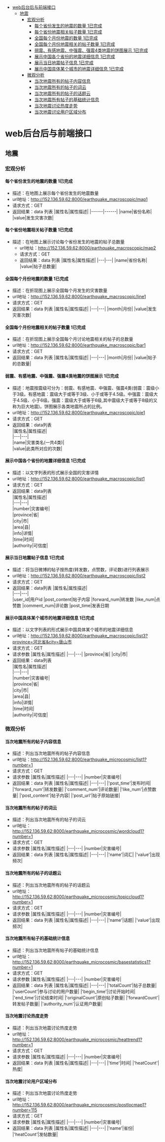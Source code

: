 <!-- TOC -->

- [web后台后与前端接口](#web后台后与前端接口)
    - [地震](#地震)
        - [宏观分析](#宏观分析)
            - [每个省份发生的地震的数量 1已完成](#每个省份发生的地震的数量-1已完成)
            - [每个省份地震相关帖子数量 1已完成](#每个省份地震相关帖子数量-1已完成)
            - [全国每个月份地震的数量 1已完成](#全国每个月份地震的数量-1已完成)
            - [全国每个月份地震相关的帖子数量 1已完成](#全国每个月份地震相关的帖子数量-1已完成)
            - [弱震、有感地震、中强震、强震4类地震的饼图展示 1已完成](#弱震有感地震中强震强震4类地震的饼图展示-1已完成)
            - [展示中国各个省份的地震详细信息 1已完成](#展示中国各个省份的地震详细信息-1已完成)
            - [展示当日地震帖子信息 1已完成](#展示当日地震帖子信息-1已完成)
            - [展示中国具体某个城市的地震详细信息 1已完成](#展示中国具体某个城市的地震详细信息-1已完成)
        - [微观分析](#微观分析)
            - [当次地震所有的帖子内容信息](#当次地震所有的帖子内容信息)
            - [当次地震所有的帖子的词云](#当次地震所有的帖子的词云)
            - [当次地震所有的帖子的话题云](#当次地震所有的帖子的话题云)
            - [当次地震所有帖子的基础统计信息](#当次地震所有帖子的基础统计信息)
            - [当次地震讨论热度走势](#当次地震讨论热度走势)
            - [当次地震讨论用户区域分布](#当次地震讨论用户区域分布)

<!-- /TOC -->
# web后台后与前端接口
## 地震
### 宏观分析
#### 每个省份发生的地震的数量 1已完成
   - 描述：在地图上展示每个省份发生的地震数量
   - url地址：http://152.136.59.62:8000/earthquake_macroscopic/map1
   - 请求方式：GET
   - 返回结果：data 列表
        |属性名|属性描述|
        |------|------|
        |name|省份名称|
        |value|发生灾害次数|
#### 每个省份地震相关帖子数量 1已完成
 - 描述：在地图上展示讨论每个省份发生的地震的帖子总数量
   - url地址：http://152.136.59.62:8000/earthquake_macroscopic/map2
   - 请求方式：GET
   - 返回结果：data 列表
        |属性名|属性描述|
        |---|---|
        |name|省份名称|
        |value|帖子总数量|
#### 全国每个月份地震的数量 1已完成
   - 描述：在折现图上展示全国每个月发生的灾害数量
   - url地址：http://152.136.59.62:8000/earthquake_macroscopic/line1
   - 请求方式：GET
   - 返回结果：data 列表
        |属性名|属性描述|
        |---|---|
        |month|月份|
        |value|发生灾害次数|
#### 全国每个月份地震相关的帖子数量 1已完成
- 描述：在折现图上展示全国每个月讨论地震相关的帖子的总数量
- url地址：http://152.136.59.62:8000/earthquake_macroscopic/bar1
- 请求方式：GET
- 返回结果：data 列表
    |属性名|属性描述|
    |---|---|
    |month|月份|
    |value|帖子的总数量|
#### 弱震、有感地震、中强震、强震4类地震的饼图展示 1已完成
   - 描述：地震按震级可分为：弱震、有感地震、中强震、强震4类(弱震：震级小于3级。有感地震：震级大于或等于3级、小于或等于4.5级。中强震：震级大于4.5级、小于6级。强震：震级大于或等于6级,其中震级大于或等于8级的又称为巨大地震)。饼图展示各类地震所占的比例。
   - url地址：http://152.136.59.62:8000/earthquake_macroscopic/pie1
   - 请求方式：GET
   - 返回结果：data列表     
        |属性名|属性描述|  
        |---|---|  
        |name|灾害类名(一共4类)|  
        |value|此类所对应的次数|  
#### 展示中国各个省份的地震详细信息 1已完成
   - 描述：以文字列表的形式展示全国的灾害详情
   - url地址：http://152.136.59.62:8000/earthquake_macroscopic/list1
   - 请求方式：GET
   - 返回结果：data列表     
        |属性名|属性描述|  
        |---|---|  
        |number|灾害编号|  
        |province|省|  
        |city|市|  
        |area|县|  
        |info|详情|  
        |time|时间|  
        |authority|可信度|
#### 展示当日地震帖子信息 1已完成
   - 描述：将当日微博的帖子按热度(转发数，点赞数，评论数)进行列表展示
   - url地址：http://152.136.59.62:8000/earthquake_macroscopic/list2
   - 请求方式：GET
   - 返回结果：data列表
        |属性名|属性描述|  
        |---|---|  
        |user_id|用户id
        |post_content|帖子内容
        |forward_num|转发数
        |like_num|点赞数
        |comment_num|评论数
        |post_time|发表日期
#### 展示中国具体某个城市的地震详细信息 1已完成
   - 描述：以文字列表的形式展示中国具体某个城市的地震详细信息
   - url地址：http://152.136.59.62:8000/earthquake_macroscopic/list3?province=河北省&city=唐山市
   - 请求方式：GET
   - 请求参数
        |属性名|属性描述|
        |---|---|
        |province|省|
        |city|市|
   - 返回结果：data列表     
        |属性名|属性描述|  
        |---|---|  
        |number|灾害编号|  
        |province|省|  
        |city|市|  
        |area|县|  
        |info|详情|  
        |time|时间|  
        |authority|可信度|

### 微观分析
#### 当次地震所有的帖子内容信息
   - 描述：列出当次地震所有的帖子内容信息
   - url地址：http://152.136.59.62:8000/earthquake_microcosmic/list1?number=1
   - 请求方式：GET
   - 请求参数
        |属性名|属性描述|
        |---|---|
        |number|灾害编号|
   - 返回结果：data 列表
        |属性名|属性描述|
        |---|---|
        |'post_time'|发布时间|
        |'forward_num'|转发数量|
        |'comment_num'|评论数量|
        |'like_num'|点赞数量|
        |'post_content'|帖子内容|
        |'post_url'|帖子原始链接|
#### 当次地震所有的帖子的词云
   - 描述：列出当次地震所有的帖子的词云
   - url地址：http://152.136.59.62:8000/earthquake_microcosmic/wordcloud1?number=1
   - 请求方式：GET
   - 请求参数
        |属性名|属性描述|
        |---|---|
        |number|灾害编号|
   - 返回结果：data 列表
        |属性名|属性描述|
        |---|---|
        |'name'|词汇|
        |'value'|出现频次|
#### 当次地震所有的帖子的话题云
   - 描述：列出当次地震所有的帖子的话题云
   - url地址：http://152.136.59.62:8000/earthquake_microcosmic/topiccloud1?number=1
   - 请求方式：GET
   - 请求参数
        |属性名|属性描述|
        |---|---|
        |number|灾害编号|
   - 返回结果：data 列表
        |属性名|属性描述|
        |---|---|
        |'name'|话题|
        |'value'|出现频次|
#### 当次地震所有帖子的基础统计信息
   - 描述：列出当次地震所有帖子的基础统计信息
   - url地址：http://152.136.59.62:8000/earthquake_microcosmic/basestatistics1?number=1
   - 请求方式：GET
   - 请求参数
        |属性名|属性描述|
        |---|---|
        |number|灾害编号|
   - 返回结果：data 列表
        |属性名|属性描述|
        |---|---|
        |'totalCount'|帖子总数量|
        |'userCount'|参与讨论的用户数量|
        |'begin_time'|讨论开始时间|
        |'end_time'|讨论结束时间|
        |'originalCount'|原创帖子数量|
        |'forwardCount'|转发帖子数量|
        |'authority_num'|认证用户数量|
#### 当次地震讨论热度走势
   - 描述：列出当次地震讨论热度走势
   - url地址：http://152.136.59.62:8000/earthquake_microcosmic/heattrend1?number=1
   - 请求方式：GET
   - 请求参数
        |属性名|属性描述|
        |---|---|
        |number|灾害编号|
   - 返回结果：data 列表
        |属性名|属性描述|
        |---|---|
        |'time'|时间|
        |'heatCount'|热度|
#### 当次地震讨论用户区域分布
   - 描述：列出当次地震讨论热度走势
   - url地址：http://152.136.59.62:8000/earthquake_microcosmic/postlocmap1?number=115
   - 请求方式：GET
   - 请求参数
        |属性名|属性描述|
        |---|---|
        |number|灾害编号|
   - 返回结果：data 列表
        |属性名|属性描述|
        |---|---|
        |'name'|省份|
        |'heatCount'|发帖数量|